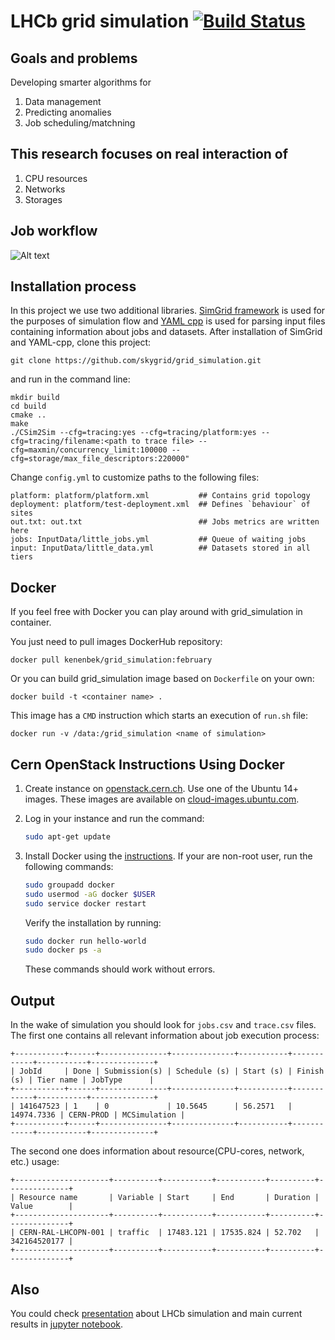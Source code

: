 # LHCb grid simulation [![Build Status](https://travis-ci.org/skygrid/grid_simulation.svg?branch=master)](https://travis-ci.org/skygrid/grid_simulation)

## Goals and problems 
Developing smarter algorithms for

1. Data management
2. Predicting anomalies
3. Job scheduling/matchning

## This research focuses on real interaction of 
1. CPU resources
2. Networks
3. Storages

## Job workflow

![Alt text](https://pp.vk.me/c638316/v638316287/23a2c/Z2Zl5Qtk9eg.jpg "Simulation process")

## Installation process

In this project we use two additional libraries. [SimGrid framework](https://github.com/simgrid/simgrid) is used for the purposes of simulation flow and [YAML cpp](https://github.com/jbeder/yaml-cpp) is used for parsing input files containing information about jobs and datasets.
After installation of SimGrid and YAML-cpp, clone this project:
```
git clone https://github.com/skygrid/grid_simulation.git
```
and run in the command line:

```
mkdir build
cd build
cmake .. 
make
./CSim2Sim --cfg=tracing:yes --cfg=tracing/platform:yes --cfg=tracing/filename:<path to trace file> --cfg=maxmin/concurrency_limit:100000 --cfg=storage/max_file_descriptors:220000"
```
Change `config.yml` to customize paths to the following files:
```
platform: platform/platform.xml           ## Contains grid topology
deployment: platform/test-deployment.xml  ## Defines `behaviour` of sites 
out.txt: out.txt                          ## Jobs metrics are written here 
jobs: InputData/little_jobs.yml           ## Queue of waiting jobs
input: InputData/little_data.yml          ## Datasets stored in all tiers 
```
## Docker

If you feel free with Docker you can play around with grid_simulation in container.

You just need to pull images DockerHub repository:
```
docker pull kenenbek/grid_simulation:february
```

Or you can build grid_simulation image based on `Dockerfile` on your own:
```
docker build -t <container name> .
```

This image has a `CMD` instruction which starts an execution of `run.sh` file:
```
docker run -v /data:/grid_simulation <name of simulation>
```

## Cern OpenStack Instructions Using Docker
1. Create instance on [openstack.cern.ch](https://openstack.cern.ch). Use one of the Ubuntu 14+ images. These images are available on [cloud-images.ubuntu.com](http://cloud-images.ubuntu.com/).

2. Log in your instance and run the command:

    ```bash
    sudo apt-get update
    ```

3. Install Docker using the [instructions](https://docs.docker.com/engine/installation/linux/ubuntulinux/). If your are non-root user, run the following commands:

    ```bash
    sudo groupadd docker
    sudo usermod -aG docker $USER
    sudo service docker restart
    ```

    Verify the installation by running:

    ```bash
    sudo docker run hello-world
    sudo docker ps -a
    ```

    These commands should work without errors.


## Output

In the wake of simulation you should look for `jobs.csv` and `trace.csv` files.
The first one contains all relevant information about job execution process:
```
+-----------+------+---------------+--------------+-----------+------------+-----------+--------------+
| JobId     | Done | Submission(s) | Schedule (s) | Start (s) | Finish (s) | Tier name | JobType      |
+-----------+------+---------------+--------------+-----------+------------+-----------+--------------+
| 141647523 | 1    | 0             | 10.5645      | 56.2571   | 14974.7336 | CERN-PROD | MCSimulation |
+-----------+------+---------------+--------------+-----------+------------+-----------+--------------+
```

The second one does information about resource(CPU-cores, network, etc.) usage:
```
+---------------------+----------+-----------+-----------+----------+--------------+
| Resource name       | Variable | Start     | End       | Duration | Value        |
+---------------------+----------+-----------+-----------+----------+--------------+
| CERN-RAL-LHCOPN-001 | traffic  | 17483.121 | 17535.824 | 52.702   | 342164520177 |
+---------------------+----------+-----------+-----------+----------+--------------+
```

## Also

You could check [presentation](https://github.com/skygrid/grid_simulation/blob/master/results/work.pdf) about LHCb simulation and
main current results in [jupyter notebook](https://github.com/skygrid/grid_simulation/blob/master/results/Plots.ipynb).
